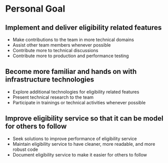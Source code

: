 # Personal Goal

## Implement and deliver eligibility related features

* Make contributions to the team in more technical domains
* Assist other team members whenever possible
* Contribute more to technical discussions
* Contribute more to production and performance testing

## Become more familiar and hands on with infrastructure technologies

* Explore additional technologies for eligibility related features
* Present technical research to the team
* Participate in trainings or technical activities whenever possible

## Improve eligibility service so that it can be model for others to follow

* Seek solutions to improve performance of eligibility service
* Maintain eligibility service to have cleaner, more readable, and more robust code
* Document eligibility service to make it easier for others to follow
